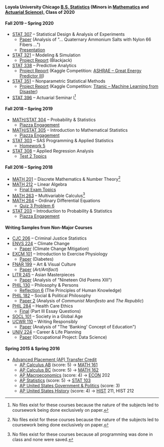 #### Loyola University Chicago [B.S. Statistics](https://www.luc.edu/math/bsstat.shtml) (Minors in [Mathematics](https://www.luc.edu/math/minormath.shtml) and [Actuarial Science](https://www.luc.edu/math/minoractuarial.shtml)), Class of 2020
#### Fall 2019 – Spring 2020
- [STAT 307](https://www.luc.edu/math/academics/courses/stat307) – Statistical Design & Analysis of Experiments
  - [Paper](STAT%20307%20–%20Statistical%20Design%20&%20Analysis%20of%20Experiments/Paper%20(Analysis%20of%20"…%20Quaternary%20Ammonium%20Salts%20with%20Nylon%2066%20Fibers%20…").pdf) (Analysis of "… Quaternary Ammonium Salts with Nylon 66 Fibers …")
  - [Presentation](STAT%20307%20–%20Statistical%20Design%20%26%20Analysis%20of%20Experiments/Presentation%20(Popping%20Popcorn).pdf)
- [STAT 321](https://www.luc.edu/math/academics/courses/stat321) – Modeling & Simulation
  - [Project Report](STAT%20321%20–%20Modeling%20%26%20Simulation/Project%20(Blackjack)/Project%20Report.pdf) (Blackjack)
- [STAT 338](https://www.luc.edu/math/academics/courses/undergradstat/stat338predictiveanalytics) – Predictive Analytics
  - [Project Report](STAT%20338%20–%20Predictive%20Analytics/Project%20(ASHRAE%20–%20Great%20Energy%20Predictor%20III)/Project%20Report.pdf) (Kaggle Competition: [ASHRAE – Great Energy Predictor III](https://www.kaggle.com/competitions/ashrae-energy-prediction))
- [STAT 351](https://www.luc.edu/math/academics/courses/undergradstat/stat351nonparametricstatisticalmethods) – Nonparametric Statistical Methods
  - [Project Report](STAT%20351%20–%20Nonparametric%20Statistical%20Methods/Project%20(Titanic%20–%20Machine%20Learning%20from%20Disaster)/Project%20Report.pdf) (Kaggle Competition: [Titanic – Machine Learning from Disaster](https://www.kaggle.com/competitions/titanic))
- [STAT 396](https://www.luc.edu/math/academics/courses/stat396) – Actuarial Seminar I[^1]
#### Fall 2018 – Spring 2019
- [MATH/STAT 304](https://www.luc.edu/math/academics/courses/math304) – Probability & Statistics
  - [Piazza Engagement](MATH%20304%20–%20Probability%20%26%20Statistics)
- [MATH/STAT 305](https://www.luc.edu/math/academics/courses/math305) – Introduction to Mathematical Statistics
  - [Piazza Engagement](MATH%20305%20–%20Introduction%20to%20Mathematical%20Statistics)
- [STAT 303](https://www.luc.edu/math/academics/courses/stat303) – SAS Programming & Applied Statistics
  - [Homework 5](STAT%20303%20–%20SAS%20Programming%20%26%20Applied%20Statistics/Homework%205%20Results.pdf)
- [STAT 308](https://www.luc.edu/math/academics/courses/stat308) – Applied Regression Analysis
  - [Test 2 Topics](STAT%20308%20–%20Applied%20Regression%20Analysis/Test%202%20Topics.pdf)
#### Fall 2016 – Spring 2018
- [MATH 201](https://www.luc.edu/math/academics/courses/math201) – Discrete Mathematics & Number Theory[^1]
- [MATH 212](https://www.luc.edu/math/academics/courses/math212) – Linear Algebra
  - [Final Exam Topics](MATH%20212%20–%20Linear%20Algebra/Final%20Exam%20Topics.pdf)
- [MATH 263](https://www.luc.edu/math/academics/courses/math263) – Multivariable Calculus[^2]
- [MATH 264](https://www.luc.edu/math/academics/courses/math264) – Ordinary Differential Equations
  - [Quiz 3 Problem 6](MATH%20264%20–%20Ordinary%20Differential%20Equations/Quiz%203%20Problem%206.pdf)
- [STAT 203](https://www.luc.edu/math/academics/courses/stat203) – Introduction to Probability & Statistics
  - [Piazza Engagement](STAT%20203%20–%20Introduction%20to%20Probability%20%26%20Statistics)
#### Writing Samples from Non-Major Courses
- [CJC 206](https://www.luc.edu/criminaljustice/undergradcourses.shtml) – Criminal Justice Statistics
- [ENVS 224](https://www.luc.edu/core/scilitcoursesub-transfer.shtml) – Climate Change
  - [Paper](Writing%20Samples%20from%20Non-Major%20Courses/ENVS%20224%20–%20Climate%20Change/Paper%20(Climate%20Change%20Mitigation).pdf) (Climate Change Mitigation)
- [EXCM 101](luc.edu/celts/programs/engagedlearning/approvedclasses/service-learning) – Introduction to Exercise Physiology
  - [Paper](Writing%20Samples%20from%20Non-Major%20Courses/EXCM%20101%20–%20Introduction%20to%20Exercise%20Physiology/Paper%20(Diabetes).pdf) (Diabetes)
- [FNAR 199](https://www.luc.edu/finearts/academics/courses/fineartscoursecatalog/#faq-574090Collapse) – Art & Visual Culture
  - [Paper](Writing%20Samples%20from%20Non-Major%20Courses/FNAR%20199%20–%20Art%20%26%20Visual%20Culture/Paper%20(Critical%20Analysis).pdf) (*Art/Artifact*)
- [LITR 245](https://www.luc.edu/core/litknowcoursesub-transfer.shtml) – Asian Masterpieces
  - [Paper](Writing%20Samples%20from%20Non-Major%20Courses/LITR%20245%20–%20Asian%20Masterpieces/Paper%20(Nineteen%20Old%20Poems%20XIII).pdf) (Analysis of "Nineteen Old Poems XIII")
- [PHIL 130](https://www.luc.edu/philosophy/coursedescriptions/phil130philosophypersons) – Philosophy & Persons
  - [Reflection 6](Writing%20Samples%20from%20Non-Major%20Courses/PHIL%20130%20–%20Philosophy%20%26%20Persons/Reflection%206%20(The%20Principles%20of%20Human%20Knowledge).pdf) (The Principles of Human Knowledge)
- [PHIL 182](https://www.luc.edu/philosophy/coursedescriptions/182.shtml) – Social & Political Philosophy
  - [Paper 2](Writing%20Samples%20from%20Non-Major%20Courses/PHIL%20182%20–%20Social%20%26%20Political%20Philosophy/Paper%202%20(Communist%20Manifesto%20and%20The%20Republic).pdf) (Analysis of *Communist Manifesto* and *The Republic*)
- [PHIL 284](https://www.luc.edu/philosophy/coursedescriptions/184.shtml) – Health Care Ethics
  - [Final](Writing%20Samples%20from%20Non-Major%20Courses/PHIL%20284%20–%20Health%20Care%20Ethics/Final%20(Part%20III%20Essay%20Questions).pdf) (Part III Essay Questions)
- [SOCL 101](https://www.luc.edu/sociology/undergraduatecoursedescriptions/#faq-467284Collapse) – Society in a Global Age
- [UCWR 110](https://www.luc.edu/writingprogram/courses/universitycorewriting) – Writing Responsibly
  - [Paper](Writing%20Samples%20from%20Non-Major%20Courses/UCWR%20110%20–%20Writing%20Responsibly/Paper%20(The%20"Banking"%20Concept%20of%20Education).pdf) (Analysis of "The 'Banking' Concept of Education")
- [UNIV 224](https://www.luc.edu/career/univ224) – Career & Life Planning
  - [Paper](UNIV%20224%20–%20Career%20%26%20Life%20Planning/Data%20Science%20Occupation%20Paper.pdf) (Occupational Project: Data Science)
#### Spring 2015 & Spring 2016
- [Advanced Placement (AP) Transfer Credit](Advanced%20Placement%20(AP)%20Transfer%20Credit.pdf)
  - [AP Calculus AB](https://apstudents.collegeboard.org/courses/ap-calculus-ab) (score: 5) → [MATH 161](https://www.luc.edu/math/academics/courses/math161)
  - [AP Calculus BC](https://apstudents.collegeboard.org/courses/ap-calculus-bc) (score: 5) → [MATH 162](https://www.luc.edu/math/academics/courses/math162)
  - [AP Macroeconomics](https://apstudents.collegeboard.org/courses/ap-macroeconomics) (score: 4) → [ECON](https://catalog.luc.edu/course-descriptions/econ) 202
  - [AP Statistics](https://apstudents.collegeboard.org/courses/ap-statistics) (score: 5) → [STAT 103](https://www.luc.edu/math/academics/courses/stat103)
  - [AP United States Government & Politics](https://apstudents.collegeboard.org/courses/ap-united-states-government-and-politics) (score: 3)
  - [AP United States History](https://apstudents.collegeboard.org/courses/ap-united-states-history) (score: 4) → [HIST](https://www.luc.edu/history/tiertwocourses) 211, HIST 212
[^1]: No files exist for these courses because the nature of the subjects led to coursework being done exclusively on paper.
[^2]: No files exist for these courses because all programming was done in class and none were saved.
